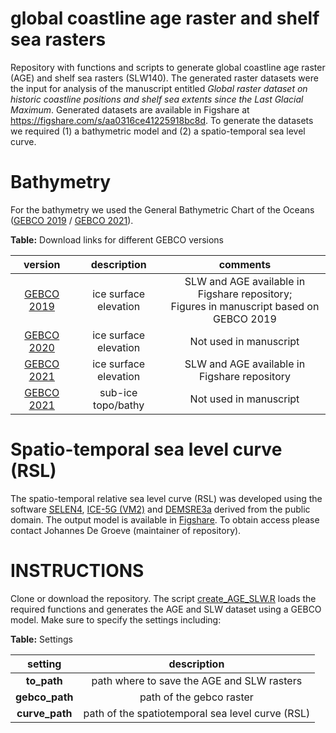 # global coastline age raster and shelf sea rasters 

Repository with functions and scripts to generate global coastline age raster (AGE) and shelf sea rasters (SLW140). The generated raster datasets were the input for analysis of the manuscript entitled _Global raster dataset on historic coastline positions and shelf sea extents since the Last Glacial Maximum_. Generated datasets are available in Figshare at https://figshare.com/s/aa0316ce41225918bc8d. To generate the datasets we required (1) a bathymetric model and (2) a spatio-temporal sea level curve. 

# Bathymetry 

For the bathymetry we used the General Bathymetric Chart of the Oceans ([GEBCO 2019](https://www.gebco.net/data_and_products/historical_data_sets/#gebco_2019) / [GEBCO 2021](https://www.gebco.net/data_and_products/gridded_bathymetry_data/)).  

**Table:** Download links for different GEBCO versions

| version         |  description          |              comments                    |
|:---------------:|:---------------------:|:----------------------------------------:|
| [GEBCO 2019](https://www.bodc.ac.uk/data/open_download/gebco/GEBCO_15SEC/zip/) | ice surface elevation | SLW and AGE available in Figshare repository; <br /> Figures in manuscript based on GEBCO 2019 |
| [GEBCO 2020](https://www.bodc.ac.uk/data/open_download/gebco/gebco_2020/zip/) | ice surface elevation | Not used in manuscript |
| [GEBCO 2021](https://www.bodc.ac.uk/data/open_download/gebco/gebco_2021/zip/) | ice surface elevation | SLW and AGE available in Figshare repository |
| [GEBCO 2021](https://www.bodc.ac.uk/data/open_download/gebco/gebco_2021_sub_ice_topo/zip/) | sub-ice topo/bathy | Not used in manuscript |

# Spatio-temporal sea level curve (RSL)

The spatio-temporal relative sea level curve (RSL) was developed using the software [SELEN4](https://zenodo.org/record/3520451), [ICE-5G (VM2)](https://pmip2.lsce.ipsl.fr/design/ice5g/) and [DEMSRE3a](https://zenodo.org/record/1637816) derived from the public domain. The output model is available in [Figshare](https://uvaauas.figshare.com/account/articles/20029991). To obtain access please contact Johannes De Groeve (maintainer of repository).

# INSTRUCTIONS

Clone or download the repository. The script [create_AGE_SLW.R](https://github.com/jedgroev/piac_global_age_slw/blob/main/code/create_AGE_SLW.R) loads the required functions and generates the AGE and SLW dataset using a GEBCO model. Make sure to specify the settings including: 

**Table:** Settings 

| setting         |  description          |
|:---------------:|:---------------------:|
| **to_path** | path where to save the AGE and SLW rasters |
| **gebco_path** | path of the gebco raster |
| **curve_path** | path of the spatiotemporal sea level curve (RSL) |


